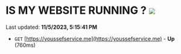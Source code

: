 # IS MY WEBSITE RUNNING ? [![](https://img.shields.io/static/v1?label=Sponsor&message=%E2%9D%A4&logo=GitHub&color=%23fe8e86)](https://github.com/sponsors/<username>)

Last updated: **11/5/2023, 5:15:41 PM**

- `GET` [https://youssefservice.me](https://youssefservice.me) - **Up** (760ms)
